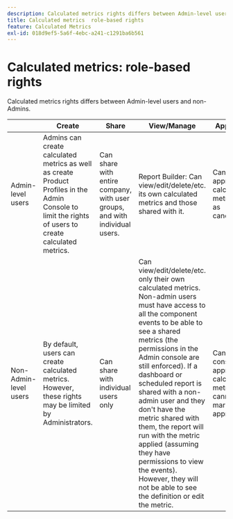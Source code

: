 ```yaml
---
description: Calculated metrics rights differs between Admin-level users and non-Admins.
title: Calculated metrics  role-based rights
feature: Calculated Metrics
exl-id: 018d9ef5-5a6f-4ebc-a241-c1291ba6b561
---
```

# Calculated metrics: role-based rights

Calculated metrics rights differs between Admin-level users and non-Admins.

||Create|Share|View/Manage|Approve|Apply|
|--- |--- |--- |--- |--- |--- |
|Admin-level users|Admins can create calculated metrics as well as create Product Profiles in the Admin Console to limit the rights of users to create calculated metrics.|Can share with entire company, with user groups, and with individual users.|Report Builder: Can view/edit/delete/etc. its own calculated metrics and those shared with it.|Can approve calculated metrics as canonical.|Can apply any calculated metrics across the whole organization.|
|Non-Admin-level users|By default, users can create calculated metrics. However, these rights may be limited by Administrators.|Can share with individual users only|Can view/edit/delete/etc. only their own calculated metrics. Non-admin users must have access to all the component events to be able to see a shared metrics (the permissions in the Admin console are still enforced).  If a dashboard or scheduled report is shared with a non-admin user and they don't have the metric shared with them, the report will run with the metric applied (assuming they have permissions to view the events). However, they will not be able to see the definition or edit the metric.|Can only consume approved calculated metrics; cannot mark as approved.|Can apply their own calculated metrics and segments that have been shared with them.|

